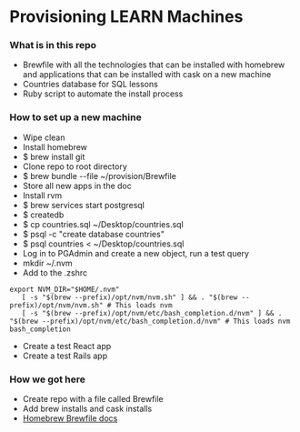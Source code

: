 # Provisioning LEARN Machines

### What is in this repo
- Brewfile with all the technologies that can be installed with homebrew and applications that can be installed with cask on a new machine
- Countries database for SQL lessons
- Ruby script to automate the install process


### How to set up a new machine
- Wipe clean
- Install homebrew
- $ brew install git
- Clone repo to root directory
- $ brew bundle --file ~/provision/Brewfile
- Store all new apps in the doc
- Install rvm
- $ brew services start postgresql
- $ createdb
- $ cp countries.sql ~/Desktop/countries.sql
- $ psql -c "create database countries"
- $ psql countries < ~/Desktop/countries.sql
- Log in to PGAdmin and create a new object, run a test query
- mkdir ~/.nvm
- Add to the .zshrc
 ```
 export NVM_DIR="$HOME/.nvm"
    [ -s "$(brew --prefix)/opt/nvm/nvm.sh" ] && . "$(brew --prefix)/opt/nvm/nvm.sh" # This loads nvm
    [ -s "$(brew --prefix)/opt/nvm/etc/bash_completion.d/nvm" ] && . "$(brew --prefix)/opt/nvm/etc/bash_completion.d/nvm" # This loads nvm bash_completion
 ```
- Create a test React app
- Create a test Rails app


### How we got here
- Create repo with a file called Brewfile
- Add brew installs and cask installs
- [Homebrew Brewfile docs](https://homebrew-file.readthedocs.io/en/latest/getting_started.html)
